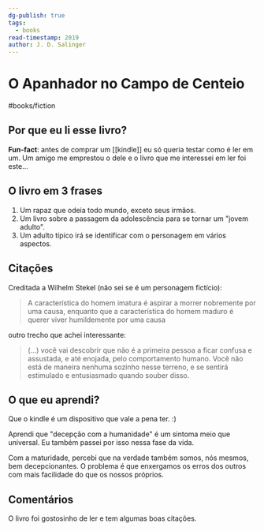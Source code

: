 ```yaml
---
dg-publish: true
tags:
  - books
read-timestamp: 2019
author: J. D. Salinger
---
```


# O Apanhador no Campo de Centeio

#books/fiction 

## Por que eu li esse livro?

**Fun-fact**: antes de comprar um [[kindle]] eu só queria testar como é ler em um. Um amigo me emprestou o dele e o livro que me interessei em ler foi este...

## O livro em 3 frases

1. Um rapaz que odeia todo mundo, exceto seus irmãos.
2. Um livro sobre a passagem da adolescência para se tornar um "jovem adulto".
3. Um adulto típico irá se identificar com o personagem em vários aspectos.

## Citações

Creditada a Wilhelm Stekel (não sei se é um personagem fictício):

> A característica do homem imatura é aspirar a morrer nobremente por uma causa, enquanto que a característica do homem maduro é querer viver humildemente por uma causa

outro trecho que achei interessante:

> (...) você vai descobrir que não é a primeira pessoa a ficar confusa e assustada, e até enojada, pelo comportamento humano. Você não está de maneira nenhuma sozinho nesse terreno, e se sentirá estimulado e entusiasmado quando souber disso.


## O que eu aprendi?

Que o kindle é um dispositivo que vale a pena ter. :)

Aprendi que "decepção com a humanidade" é um sintoma meio que universal. Eu também passei por isso nessa fase da vida.

Com a maturidade, percebi que na verdade também somos, nós mesmos, bem decepcionantes. O problema é que enxergamos os erros dos outros com mais facilidade do que os nossos próprios.


## Comentários

O livro foi gostosinho de ler e tem algumas boas citações.

